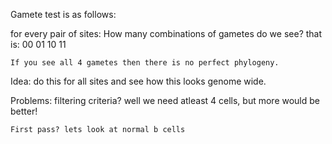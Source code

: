 Gamete test is as follows:

for every pair of sites:
    How many combinations of gametes do we see? that is:
        00
        01
        10
        11

    If you see all 4 gametes then there is no perfect phylogeny.

Idea:
    do this for all sites and see how this looks genome wide.

Problems:
    filtering criteria? well we need atleast 4 cells, but more would be better!

    First pass? lets look at normal b cells

